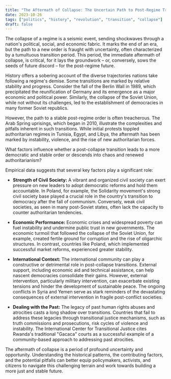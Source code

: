 ```yaml
---
title: "The Aftermath of Collapse: The Uncertain Path to Post-Regime Transition"
date: 2023-10-26
tags: ["politics", "history", "revolution", "transition", "collapse"]
draft: false
---
```


The collapse of a regime is a seismic event, sending shockwaves through a nation's political, social, and economic fabric. It marks the end of an era, but the path to a new order is fraught with uncertainty, often characterized by a tumultuous transition period.  This period, the immediate aftermath of collapse, is critical, for it lays the groundwork – or, conversely, sows the seeds of future discord –  for the post-regime future.

History offers a sobering account of the diverse trajectories nations take following a regime's demise.  Some transitions are marked by relative stability and progress.  Consider the fall of the Berlin Wall in 1989, which precipitated the reunification of Germany and its emergence as a major economic and political power.  Similarly, the collapse of the Soviet Union, while not without its challenges, led to the establishment of democracies in many former Soviet republics.

However, the path to a stable post-regime order is often treacherous.  The Arab Spring uprisings, which began in 2010, illustrate the complexities and pitfalls inherent in such transitions. While initial protests toppled authoritarian regimes in Tunisia, Egypt, and Libya, the aftermath has been marked by instability, violence, and the rise of new authoritarian forces.  

What factors influence whether a post-collapse transition leads to a more democratic and stable order or descends into chaos and renewed authoritarianism?  

Empirical data suggests that several key factors play a significant role:

* **Strength of Civil Society:** A vibrant and organized civil society can exert pressure on new leaders to adopt democratic reforms and hold them accountable. In Poland, for example, the Solidarity movement's strong civil society base played a crucial role in the country's transition to democracy after the fall of communism. Conversely, weak civil societies, as seen in many post-Soviet states, often lack the capacity to counter authoritarian tendencies.

* **Economic Performance:** Economic crises and widespread poverty can fuel instability and undermine public trust in new governments. The economic turmoil that followed the collapse of the Soviet Union, for example, created fertile ground for corruption and the rise of oligarchic structures.  In contrast, countries like Poland, which implemented successful market reforms, experienced greater stability. 

* **International Context:** The international community can play a constructive or detrimental role in post-collapse transitions. External support, including economic aid and technical assistance, can help nascent democracies consolidate their gains.  However, external intervention, particularly military intervention, can exacerbate existing tensions and hinder the development of sustainable peace. The ongoing conflicts in Syria and Yemen serve as stark reminders of the devastating consequences of external intervention in fragile post-conflict societies. 

* **Dealing with the Past:**  The legacy of past human rights abuses and atrocities casts a long shadow over transitions. Countries that fail to address these legacies through transitional justice mechanisms, such as truth commissions and prosecutions, risk cycles of violence and instability. The International Center for Transitional Justice cites Rwanda's traditional "Gacaca" courts as a successful example of a community-based approach to addressing past atrocities.

The aftermath of collapse is a period of profound uncertainty and opportunity.  Understanding the historical patterns, the contributing factors, and the potential pitfalls can better equip policymakers, activists, and citizens to navigate this challenging terrain and work towards building a more just and stable future. 
